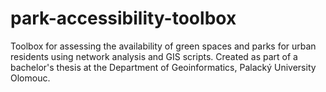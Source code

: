 # park-accessibility-toolbox
Toolbox for assessing the availability of green spaces and parks for urban residents using network analysis and GIS scripts. Created as part of a bachelor's thesis at the Department of Geoinformatics, Palacký University Olomouc.
